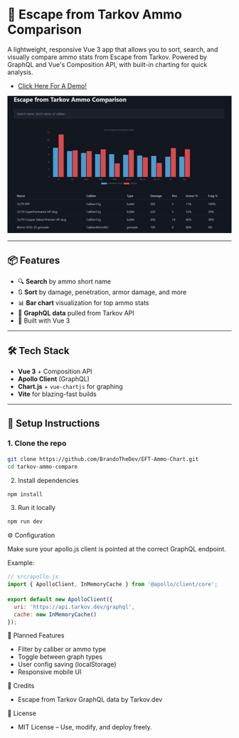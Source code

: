 # 🔫 Escape from Tarkov Ammo Comparison

A lightweight, responsive Vue 3 app that allows you to sort, search, and visually compare ammo stats from Escape from Tarkov. Powered by GraphQL and Vue's Composition API, with built-in charting for quick analysis.
- [Click Here For A Demo!](https://eft-ammo-chart.vercel.app/)

![screenshot](/preview.PNG)

---

## 📦 Features

- 🔍 **Search** by ammo short name
- 🔃 **Sort** by damage, penetration, armor damage, and more
- 📊 **Bar chart** visualization for top ammo stats
- 💬 **GraphQL data** pulled from Tarkov API
- 🧠 Built with Vue 3

---

## 🛠️ Tech Stack

- **Vue 3** + Composition API
- **Apollo Client** (GraphQL)
- **Chart.js** + `vue-chartjs` for graphing
- **Vite** for blazing-fast builds

---

## 🚀 Setup Instructions

### 1. Clone the repo

```bash
git clone https://github.com/BrandoTheDev/EFT-Ammo-Chart.git
cd tarkov-ammo-compare
```

2. Install dependencies
```bash
npm install
```

3. Run it locally
```bash
npm run dev
```

⚙️ Configuration

Make sure your apollo.js client is pointed at the correct GraphQL endpoint.

Example:
```js
// src/apollo.js
import { ApolloClient, InMemoryCache } from '@apollo/client/core';

export default new ApolloClient({
  uri: 'https://api.tarkov.dev/graphql',
  cache: new InMemoryCache()
});
```

🔮 Planned Features
- Filter by caliber or ammo type
- Toggle between graph types
- User config saving (localStorage)
- Responsive mobile UI

🤘 Credits
- Escape from Tarkov GraphQL data by Tarkov.dev

📜 License
- MIT License – Use, modify, and deploy freely.
